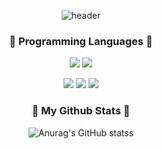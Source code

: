 <div align="center">

![header](https://capsule-render.vercel.app/api?type=waving&color=B0C4DE&height=300&section=header&text=Hye-In's%20GitHub&fontSize=70&fontColor=FFFFFF)
  
### 🌱 Programming Languages 🌱
<img src="https://img.shields.io/badge/Verilog-02D8B4?style=flat-square&logo=Verilog&logoColor=white"/></a>
<img src="https://img.shields.io/badge/VHDL-75BAFF?style=flat-square&logo=VHDL&logoColor=white"/></a>

<img src="https://img.shields.io/badge/Python-3766AB?style=flat-square&logo=Python&logoColor=white"/></a> 
<img src="https://img.shields.io/badge/C-A8B8CC?style=flat-square&logo=C&logoColor=white"/></a>
<img src="https://img.shields.io/badge/C++-00599C?style=flat-square&logo=C%2B%2B&logoColor=white"/></a>

<!--
### 🌱 Tool 🌱
<img src="https://img.shields.io/badge/Quartus-02D8B4?style=flat-square&logo=Quartus&logoColor=white"/></a>

### 🔭Graduate school Laboratory🔭 
### Artificial Intelligence Hardware
#### Hardware Design
#### State Machine Design
#### Handshake Protocol
#### Timing Diagram
#### * Hardware Acclerator & Memory interface
#### * Solve Memory Interface Bottleneck
#### * Matrix Multiplication Calculate
##### * Data Prefetcher
##### * Quartus, Questasim Simulation Tool & Modelsim
##### * Single Buffer(DDR SDRAM)
##### * MMU(Matrix Multiplication Unit) - RCU & ISM & PB & OSM & MAC
###### * MAC Calculation
###### * FPGA(Arria10 Board)
###### * Gate level Simulation & RTL Simulation
###### * GOPS(Measure latency)
-->
### 💫 My Github Stats 💫
![Anurag's GitHub stats](https://github-readme-stats.vercel.app/api?username=hyeinlee725&show_icons=true&theme=buefy)s
</div>

<!--
**hyeinlee725/hyeinlee725** is a ✨ _special_ ✨ repository because its `README.md` (this file) appears on your GitHub profile.
Here are some ideas to get you started:
- 🔭 I’m currently working on ...
- 🌱 I’m currently learning ...
- 👯 I’m looking to collaborate on ...
- 🤔 I’m looking for help with ...
- 💬 Ask me about ...
- 📫 How to reach me: ...
- 😄 Pronouns: ...
- ⚡ Fun fact: ...
-->
